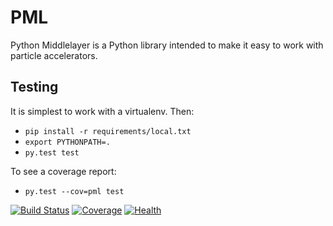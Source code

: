 # PML

Python Middlelayer is a Python library intended to make it easy to work with particle accelerators.

## Testing

It is simplest to work with a virtualenv.  Then:

* `pip install -r requirements/local.txt`
* `export PYTHONPATH=.`
* `py.test test`

To see a coverage report:

* `py.test --cov=pml test`

[![Build Status](https://travis-ci.org/simkimsia/UtilityBehaviors.png)](https://travis-ci.org/simkimsia/UtilityBehaviors) [![Coverage](https://coveralls.io/repos/willrogers/pml/badge.svg?branch=master&service=github)](https://coveralls.io/repos/willrogers/pml/) [![Health](https://landscape.io/github/willrogers/pml/master/landscape.svg?style=flat)](https://landscape.io/github/willrogers/pml/)

